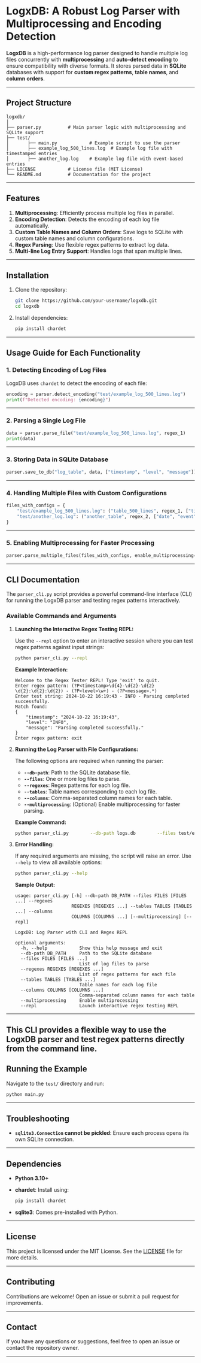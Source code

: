 
# LogxDB: A Robust Log Parser with Multiprocessing and Encoding Detection

**LogxDB** is a high-performance log parser designed to handle multiple log files concurrently with **multiprocessing** and **auto-detect encoding** to ensure compatibility with diverse formats. It stores parsed data in **SQLite** databases with support for **custom regex patterns**, **table names**, and **column orders**.

---

## Project Structure

```
logxdb/
│
├── parser.py          # Main parser logic with multiprocessing and SQLite support
├── test/
│       ├── main.py            # Example script to use the parser
│       ├── example_log_500_lines.log  # Example log file with timestamped entries
│       ├── another_log.log    # Example log file with event-based entries
├── LICENSE            # License file (MIT License)
└── README.md          # Documentation for the project
```

---

## Features

1. **Multiprocessing**: Efficiently process multiple log files in parallel.
2. **Encoding Detection**: Detects the encoding of each log file automatically.
3. **Custom Table Names and Column Orders**: Save logs to SQLite with custom table names and column configurations.
4. **Regex Parsing**: Use flexible regex patterns to extract log data.
5. **Multi-line Log Entry Support**: Handles logs that span multiple lines.

---

## Installation

1. Clone the repository:

    ```bash
    git clone https://github.com/your-username/logxdb.git
    cd logxdb
    ```

2. Install dependencies:

    ```bash
    pip install chardet
    ```

---

## Usage Guide for Each Functionality

### 1. Detecting Encoding of Log Files

LogxDB uses `chardet` to detect the encoding of each file:

```python
encoding = parser.detect_encoding("test/example_log_500_lines.log")
print(f"Detected encoding: {encoding}")
```

---

### 2. Parsing a Single Log File

```python
data = parser.parse_file("test/example_log_500_lines.log", regex_1)
print(data)
```

---

### 3. Storing Data in SQLite Database

```python
parser.save_to_db("log_table", data, ["timestamp", "level", "message"])
```

---

### 4. Handling Multiple Files with Custom Configurations

```python
files_with_configs = {
    "test/example_log_500_lines.log": ("table_500_lines", regex_1, ["timestamp", "level", "message"]),
    "test/another_log.log": ("another_table", regex_2, ["date", "event", "details"])
}
```

---

### 5. Enabling Multiprocessing for Faster Processing

```python
parser.parse_multiple_files(files_with_configs, enable_multiprocessing=True)
```

---
## CLI Documentation

The `parser_cli.py` script provides a powerful command-line interface (CLI) for running the LogxDB parser and testing regex patterns interactively.

### Available Commands and Arguments

1. **Launching the Interactive Regex Testing REPL:**

   Use the `--repl` option to enter an interactive session where you can test regex patterns against input strings:

   ```bash
   python parser_cli.py --repl
   ```

   **Example Interaction:**

   ```
   Welcome to the Regex Tester REPL! Type 'exit' to quit.
   Enter regex pattern: (?P<timestamp>\d{4}-\d{2}-\d{2} \d{2}:\d{2}:\d{2}) - (?P<level>\w+) - (?P<message>.*)
   Enter test string: 2024-10-22 16:19:43 - INFO - Parsing completed successfully.
   Match found:
   {
       "timestamp": "2024-10-22 16:19:43",
       "level": "INFO",
       "message": "Parsing completed successfully."
   }
   Enter regex pattern: exit
   ```

2. **Running the Log Parser with File Configurations:**

   The following options are required when running the parser:

   - **`--db-path`**: Path to the SQLite database file.
   - **`--files`**: One or more log files to parse.
   - **`--regexes`**: Regex patterns for each log file.
   - **`--tables`**: Table names corresponding to each log file.
   - **`--columns`**: Comma-separated column names for each table.
   - **`--multiprocessing`**: (Optional) Enable multiprocessing for faster parsing.

   **Example Command:**

   ```bash
   python parser_cli.py        --db-path logs.db        --files test/example_log_500_lines.log test/another_log.log        --regexes "(?P<timestamp>\d{4}-\d{2}-\d{2} \d{2}:\d{2}:\d{2}) - (?P<level>\w+) - (?P<message>.*)"                  "(?P<date>\d{2}/\d{2}/\d{4}) \| (?P<event>\w+) \| (?P<details>.*)"        --tables table_500_lines another_table        --columns "timestamp,level,message" "date,event,details"        --multiprocessing
   ```

3. **Error Handling:**

   If any required arguments are missing, the script will raise an error. Use `--help` to view all available options:

   ```bash
   python parser_cli.py --help
   ```

   **Sample Output:**

   ```
   usage: parser_cli.py [-h] --db-path DB_PATH --files FILES [FILES ...] --regexes
                        REGEXES [REGEXES ...] --tables TABLES [TABLES ...] --columns
                        COLUMNS [COLUMNS ...] [--multiprocessing] [--repl]

   LogxDB: Log Parser with CLI and Regex REPL

   optional arguments:
     -h, --help            Show this help message and exit
     --db-path DB_PATH     Path to the SQLite database
     --files FILES [FILES ...]
                           List of log files to parse
     --regexes REGEXES [REGEXES ...]
                           List of regex patterns for each file
     --tables TABLES [TABLES ...]
                           Table names for each log file
     --columns COLUMNS [COLUMNS ...]
                           Comma-separated column names for each table
     --multiprocessing     Enable multiprocessing
     --repl                Launch interactive regex testing REPL
   ```

---

This CLI provides a flexible way to use the LogxDB parser and test regex patterns directly from the command line.
---
## Running the Example

Navigate to the `test/` directory and run:

```bash
python main.py
```

---

## Troubleshooting

- **`sqlite3.Connection` cannot be pickled**: Ensure each process opens its own SQLite connection.

---

## Dependencies

- **Python 3.10+**
- **chardet**: Install using:
  
    ```bash
    pip install chardet
    ```

- **sqlite3**: Comes pre-installed with Python.

---

## License

This project is licensed under the MIT License. See the [LICENSE](./LICENSE) file for more details.

---

## Contributing

Contributions are welcome! Open an issue or submit a pull request for improvements.

---

## Contact

If you have any questions or suggestions, feel free to open an issue or contact the repository owner.

---

